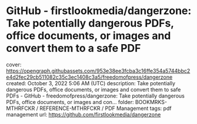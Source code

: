 # GitHub - firstlookmedia/dangerzone: Take potentially dangerous PDFs, office documents, or images and convert them to a safe PDF

cover: https://opengraph.githubassets.com/953e38ee3fcba3c16ffe354a5744bbc2e4d2fec29cb511082c35c3ec1408c3a5/freedomofpress/dangerzone
created: October 3, 2022 5:06 AM (UTC)
description: Take potentially dangerous PDFs, office documents, or images and convert them to safe PDFs - GitHub - freedomofpress/dangerzone: Take potentially dangerous PDFs, office documents, or images and con...
folder: BOOKMRKS-MTHRFCKR / REFERENCE-MTHRFCKR / PDF Management
tags: pdf management
url: https://github.com/firstlookmedia/dangerzone